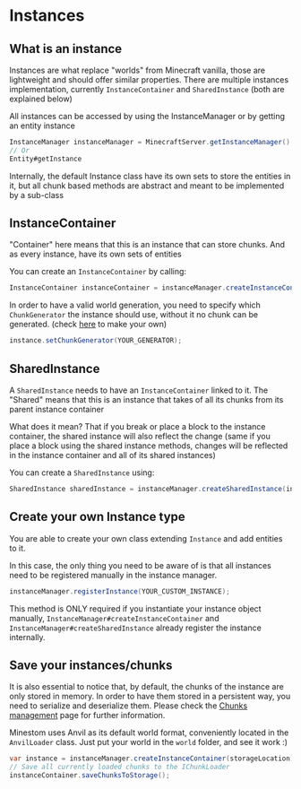 # Instances

## What is an instance

Instances are what replace "worlds" from Minecraft vanilla, those are lightweight and should offer similar properties. There are multiple instances implementation, currently `InstanceContainer` and `SharedInstance` \(both are explained below\)

All instances can be accessed by using the InstanceManager or by getting an entity instance

```java
InstanceManager instanceManager = MinecraftServer.getInstanceManager()
// Or
Entity#getInstance
```

Internally, the default Instance class have its own sets to store the entities in it, but all chunk based methods are abstract and meant to be implemented by a sub-class

## InstanceContainer

"Container" here means that this is an instance that can store chunks. And as every instance, have its own sets of entities

You can create an `InstanceContainer` by calling:

```java
InstanceContainer instanceContainer = instanceManager.createInstanceContainer();
```

In order to have a valid world generation, you need to specify which `ChunkGenerator` the instance should use, without it no chunk can be generated. \(check [here](https://github.com/Minestom/Minestom/wiki/Chunk-generator) to make your own\)

```java
instance.setChunkGenerator(YOUR_GENERATOR);
```

## SharedInstance

A `SharedInstance` needs to have an `InstanceContainer` linked to it. The "Shared" means that this is an instance that takes of all its chunks from its parent instance container

What does it mean? That if you break or place a block to the instance container, the shared instance will also reflect the change \(same if you place a block using the shared instance methods, changes will be reflected in the instance container and all of its shared instances\)

You can create a `SharedInstance` using:

```java
SharedInstance sharedInstance = instanceManager.createSharedInstance(instanceContainer);
```

## Create your own Instance type

You are able to create your own class extending `Instance` and add entities to it.

In this case, the only thing you need to be aware of is that all instances need to be registered manually in the instance manager.

```java
instanceManager.registerInstance(YOUR_CUSTOM_INSTANCE);
```

This method is ONLY required if you instantiate your instance object manually, `InstanceManager#createInstanceContainer` and `InstanceManager#createSharedInstance` already register the instance internally.

## Save your instances/chunks

It is also essential to notice that, by default, the chunks of the instance are only stored in memory. In order to have them stored in a persistent way, you need to serialize and deserialize them. Please check the [Chunks management](chunk-management.md) page for further information.

Minestom uses Anvil as its default world format, conveniently located in the `AnvilLoader` class. Just put your world in the `world` folder, and see it work :\)

```java
var instance = instanceManager.createInstanceContainer(storageLocation);
// Save all currently loaded chunks to the IChunkLoader
instanceContainer.saveChunksToStorage();
```

